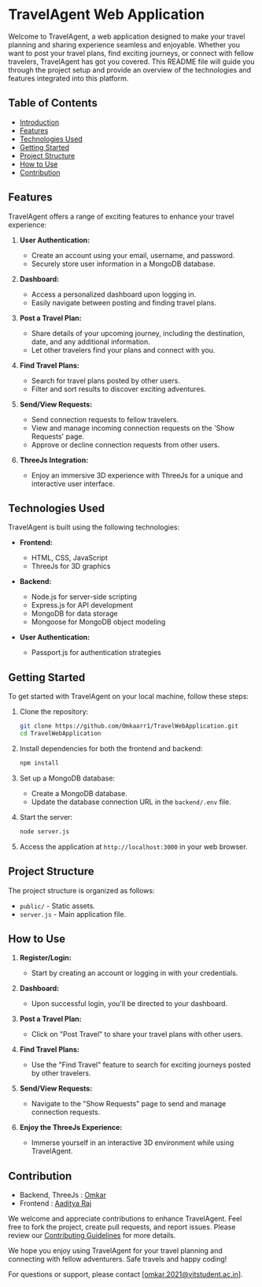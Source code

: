# TravelAgent Web Application

Welcome to TravelAgent, a web application designed to make your travel planning and sharing experience seamless and enjoyable. Whether you want to post your travel plans, find exciting journeys, or connect with fellow travelers, TravelAgent has got you covered. This README file will guide you through the project setup and provide an overview of the technologies and features integrated into this platform.

## Table of Contents

- [Introduction](#travelagent-web-application)
- [Features](#features)
- [Technologies Used](#technologies-used)
- [Getting Started](#getting-started)
- [Project Structure](#project-structure)
- [How to Use](#how-to-use)
- [Contribution](#contribution)

## Features

TravelAgent offers a range of exciting features to enhance your travel experience:

1. **User Authentication:**
   - Create an account using your email, username, and password.
   - Securely store user information in a MongoDB database.

2. **Dashboard:**
   - Access a personalized dashboard upon logging in.
   - Easily navigate between posting and finding travel plans.

3. **Post a Travel Plan:**
   - Share details of your upcoming journey, including the destination, date, and any additional information.
   - Let other travelers find your plans and connect with you.

4. **Find Travel Plans:**
   - Search for travel plans posted by other users.
   - Filter and sort results to discover exciting adventures.

5. **Send/View Requests:**
   - Send connection requests to fellow travelers.
   - View and manage incoming connection requests on the 'Show Requests' page.
   - Approve or decline connection requests from other users.

6. **ThreeJs Integration:**
   - Enjoy an immersive 3D experience with ThreeJs for a unique and interactive user interface.

## Technologies Used

TravelAgent is built using the following technologies:

- **Frontend:**
  - HTML, CSS, JavaScript
  - ThreeJs for 3D graphics

- **Backend:**
  - Node.js for server-side scripting
  - Express.js for API development
  - MongoDB for data storage
  - Mongoose for MongoDB object modeling

- **User Authentication:**
  - Passport.js for authentication strategies

## Getting Started

To get started with TravelAgent on your local machine, follow these steps:

1. Clone the repository:

   ```bash
   git clone https://github.com/Omkaarr1/TravelWebApplication.git
   cd TravelWebApplication
   ```

2. Install dependencies for both the frontend and backend:

   ```bash
   npm install
   ```

3. Set up a MongoDB database:

   - Create a MongoDB database.
   - Update the database connection URL in the `backend/.env` file.

4. Start the server:

   ```bash
   node server.js
   ```

6. Access the application at `http://localhost:3000` in your web browser.

## Project Structure

The project structure is organized as follows:

- `public/` - Static assets.
- `server.js` - Main application file.

## How to Use

1. **Register/Login:**
   - Start by creating an account or logging in with your credentials.

2. **Dashboard:**
   - Upon successful login, you'll be directed to your dashboard.

3. **Post a Travel Plan:**
   - Click on "Post Travel" to share your travel plans with other users.

4. **Find Travel Plans:**
   - Use the "Find Travel" feature to search for exciting journeys posted by other travelers.

5. **Send/View Requests:**
   - Navigate to the "Show Requests" page to send and manage connection requests.

6. **Enjoy the ThreeJs Experience:**
   - Immerse yourself in an interactive 3D environment while using TravelAgent.

## Contribution
   - Backend, ThreeJs : [Omkar](https://github.com/Omkaarr1)
   - Frontend : [Aaditya Raj](https://github.com/aadi-69)

We welcome and appreciate contributions to enhance TravelAgent. Feel free to fork the project, create pull requests, and report issues. Please review our [Contributing Guidelines](CONTRIBUTING.md) for more details.

We hope you enjoy using TravelAgent for your travel planning and connecting with fellow adventurers. Safe travels and happy coding!

For questions or support, please contact [omkar.2021@vitstudent.ac.in].

